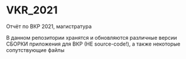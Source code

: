 # VKR_2021
Отчёт по ВКР 2021, магистратура

В данном репозитории хранятся и обновляются различные версии СБОРКИ приложения для ВКР (НЕ source-code!), а также некоторые сопутствующие файлы
